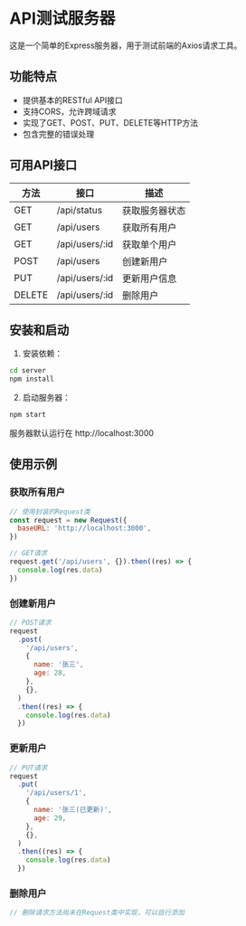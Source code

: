 # API测试服务器

这是一个简单的Express服务器，用于测试前端的Axios请求工具。

## 功能特点

- 提供基本的RESTful API接口
- 支持CORS，允许跨域请求
- 实现了GET、POST、PUT、DELETE等HTTP方法
- 包含完整的错误处理

## 可用API接口

| 方法   | 接口           | 描述           |
| ------ | -------------- | -------------- |
| GET    | /api/status    | 获取服务器状态 |
| GET    | /api/users     | 获取所有用户   |
| GET    | /api/users/:id | 获取单个用户   |
| POST   | /api/users     | 创建新用户     |
| PUT    | /api/users/:id | 更新用户信息   |
| DELETE | /api/users/:id | 删除用户       |

## 安装和启动

1. 安装依赖：

```bash
cd server
npm install
```

2. 启动服务器：

```bash
npm start
```

服务器默认运行在 http://localhost:3000

## 使用示例

### 获取所有用户

```js
// 使用封装的Request类
const request = new Request({
  baseURL: 'http://localhost:3000',
})

// GET请求
request.get('/api/users', {}).then((res) => {
  console.log(res.data)
})
```

### 创建新用户

```js
// POST请求
request
  .post(
    '/api/users',
    {
      name: '张三',
      age: 28,
    },
    {},
  )
  .then((res) => {
    console.log(res.data)
  })
```

### 更新用户

```js
// PUT请求
request
  .put(
    '/api/users/1',
    {
      name: '张三(已更新)',
      age: 29,
    },
    {},
  )
  .then((res) => {
    console.log(res.data)
  })
```

### 删除用户

```js
// 删除请求方法尚未在Request类中实现，可以自行添加
```
